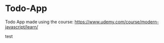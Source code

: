 # Todo-App

Todo App made using the course: https://www.udemy.com/course/modern-javascript/learn/

test
